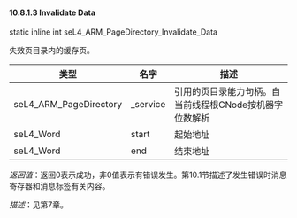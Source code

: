 #### 10.8.1.3  Invalidate Data

static inline int seL4_ARM_PageDirectory_Invalidate_Data

失效页目录内的缓存页。

类型 | 名字 | 描述
--- | --- | ---
seL4_ARM_PageDirectory | _service | 引用的页目录能力句柄。自当前线程根CNode按机器字位数解析
seL4_Word | start | 起始地址
seL4_Word | end | 结束地址

*返回值*：返回0表示成功，非0值表示有错误发生。第10.1节描述了发生错误时消息寄存器和消息标签有关内容。

*描述*：见第7章。
